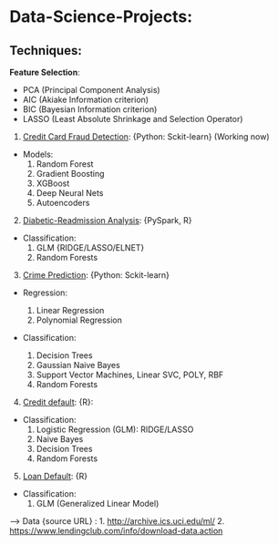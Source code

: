 # Data-Science-Projects:



## Techniques:
	
**Feature Selection**:

   * PCA (Principal Component Analysis)
   * AIC (Akiake Information criterion)
   * BIC (Bayesian Information criterion)
   * LASSO (Least Absolute Shrinkage and Selection Operator)



1. [Credit Card Fraud Detection](https://github.com/Sardhendu/Data-Science-Projects/tree/master/CreditCardFraudDetection): {Python: Sckit-learn} (Working now)

 * Models:
    1. Random Forest
    2. Gradient Boosting
    3. XGBoost
    4. Deep Neural Nets
    5. Autoencoders  

2. [Diabetic-Readmission Analysis](https://github.com/Sardhendu/Data-Science-Projects/blob/master/Diabetic-Readmission/DiabeticReadmission-Spark.ipynb): {PySpark, R}

 * Classification:
    1. GLM {RIDGE/LASSO/ELNET}
    2. Random Forests


3. [Crime Prediction](https://github.com/Sardhendu/Data-Science-Projects/blob/master/Crime-Prediction/crimePrediction.ipynb): {Python: Sckit-learn}

 * Regression:
    1. Linear Regression
    2. Polynomial Regression

 * Classification:
    1. Decision Trees
    2. Gaussian Naive Bayes
    3. Support Vector Machines, Linear SVC, POLY, RBF
    4. Random Forests

4. [Credit default](https://github.com/Sardhendu/Data-Science-Projects/blob/master/Credit-Defaulters/CreditDefault.ipynb): {R}:

 * Classification:
    1. Logistic Regression (GLM): RIDGE/LASSO
    2. Naive Bayes
    3. Decision Trees
    4. Random Forests      
    
5. [Loan Default](https://github.com/Sardhendu/Data-Science-Projects/tree/master/Loan-Defaults): {R}
 
 * Classification:
    1.  GLM (Generalized Linear Model)

--> Data {source URL} : 
		1. http://archive.ics.uci.edu/ml/
		2. https://www.lendingclub.com/info/download-data.action

